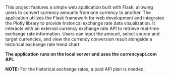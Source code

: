 This project features a simple web application built with Flask, allowing users to convert currency amounts from one currency to another. 
The application utilizes the Flask framework for web development and integrates the Plotly library to provide historical exchange rate data visualization. 
It interacts with an external currency exchange rate API to retrieve real-time exchange rate information. Users can input the amount, 
select source and target currencies, and view the currency conversion result alongside a historical exchange rate trend chart.

**The application runs on the local server and uses the currencyapi.com API.**

**NOTE:** For the historical exchange rates, a paid API plan is needed.


